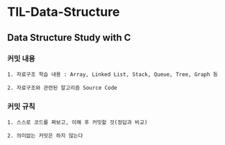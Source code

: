 # TIL-Data-Structure

Data Structure Study with C
--------------------------------------------------

### 커밋 내용

```
1. 자료구조 학습 내용 : Array, Linked List, Stack, Queue, Tree, Graph 등

2. 자료구조와 관련된 알고리즘 Source Code
```

### 커밋 규칙

```
1. 스스로 코드를 짜보고, 이해 후 커밋할 것(정답과 비교)

2. 의미없는 커밋은 하지 않는다
```
